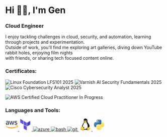 <h1>Hi 👋🏽, I'm Gen</h1>
<h3>Cloud Engineer</h3>

I enjoy tackling challenges in cloud, security, and automation, learning through projects and experimentation. 
<br>Outside of work, you’ll find me exploring art galleries, diving down YouTube rabbit holes, enjoying film nights <br>with friends, 
or sharing tech focused content online. 

<h3 align="left">Certificates:</h3>

<!-- Completed Certificates -->
<p align="left">
  <!-- Linux Foundation LFS101 -->
  <img src="https://img.shields.io/badge/Linux%20Foundation%20LFS101-2025-003366?logo=linux&logoColor=white&labelColor=003366&color=yellow" alt="Linux Foundation LFS101 2025"/>
  
  <!-- Varnish AI Security Fundamentals -->
  <img src="https://img.shields.io/badge/Varnish%20AI%20Security%20Fundamentals-2025-007ACC?logo=vercel&logoColor=white&labelColor=007ACC&color=yellow" alt="Varnish AI Security Fundamentals 2025"/>
  
  <!-- Cisco Cybersecurity Analyst -->
  <img src="https://img.shields.io/badge/Cisco%20Cybersecurity%20Analyst-2025-1BA0D7?logo=cisco&logoColor=white&labelColor=1BA0D7&color=yellow" alt="Cisco Cybersecurity Analyst 2025"/>
</p>

<!-- In Progress Certificates -->
<p align="left">
  <!-- AWS Cloud Practitioner -->
  <img src="https://img.shields.io/badge/AWS%20Certified%20Cloud%20Practitioner-In%20Progress-orange?logo=amazon-aws&logoColor=white&labelColor=orange&color=yellow" alt="AWS Certified Cloud Practitioner In Progress"/>
</p>


<h3 align="left">Languages and Tools:</h3>
<p align="left">
  <a href="https://aws.amazon.com" target="_blank" rel="noreferrer">
    <img src="https://raw.githubusercontent.com/devicons/devicon/master/icons/amazonwebservices/amazonwebservices-original-wordmark.svg" alt="aws" width="40" height="40"/>
  </a> 
   <a href="https://www.terraform.io/" target="_blank" rel="noreferrer">
    <img src="https://raw.githubusercontent.com/devicons/devicon/master/icons/terraform/terraform-original.svg" alt="terraform" width="40" height="40"/>
  </a>
  <a href="https://azure.microsoft.com/en-in/" target="_blank" rel="noreferrer">
    <img src="https://www.vectorlogo.zone/logos/microsoft_azure/microsoft_azure-icon.svg" alt="azure" width="40" height="40"/>
  </a> 
  <a href="https://www.gnu.org/software/bash/" target="_blank" rel="noreferrer">
    <img src="https://www.vectorlogo.zone/logos/gnu_bash/gnu_bash-icon.svg" alt="bash" width="40" height="40"/>
  </a> 
  <a href="https://git-scm.com/" target="_blank" rel="noreferrer">
    <img src="https://www.vectorlogo.zone/logos/git-scm/git-scm-icon.svg" alt="git" width="40" height="40"/>
  </a> 
  <a href="https://www.linux.org/" target="_blank" rel="noreferrer">
    <img src="https://raw.githubusercontent.com/devicons/devicon/master/icons/linux/linux-original.svg" alt="linux" width="40" height="40"/>
  </a> 
  <a href="https://www.python.org" target="_blank" rel="noreferrer">
    <img src="https://raw.githubusercontent.com/devicons/devicon/master/icons/python/python-original.svg" alt="python" width="40" height="40"/>
  </a>
</p>

